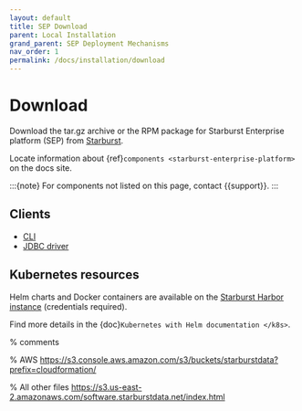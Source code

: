 ```yaml
---
layout: default
title: SEP Download
parent: Local Installation
grand_parent: SEP Deployment Mechanisms
nav_order: 1
permalink: /docs/installation/download
---
```


# Download

Download the tar.gz archive or the RPM package for Starburst Enterprise platform (SEP) from [Starburst](https://www.starburst.io/platform/starburst-enterprise/download/).

Locate information about {ref}`components <starburst-enterprise-platform>` on
the docs site.

:::{note}
For components not listed on this page, contact {{support}}.
:::

## Clients

- [CLI](https://s3.us-east-2.amazonaws.com/software.starburstdata.net/434e/434-e/trino-cli-434-e-executable.jar)
- [JDBC driver](https://s3.us-east-2.amazonaws.com/software.starburstdata.net/434e/434-e/trino-jdbc-434-e.jar)

## Kubernetes resources

Helm charts and Docker containers are available on the [Starburst Harbor
instance](https://harbor.starburstdata.net/) (credentials required).

Find more details in the {doc}`Kubernetes with Helm documentation </k8s>`.

% comments

% AWS https://s3.console.aws.amazon.com/s3/buckets/starburstdata?prefix=cloudformation/

% All other files https://s3.us-east-2.amazonaws.com/software.starburstdata.net/index.html
